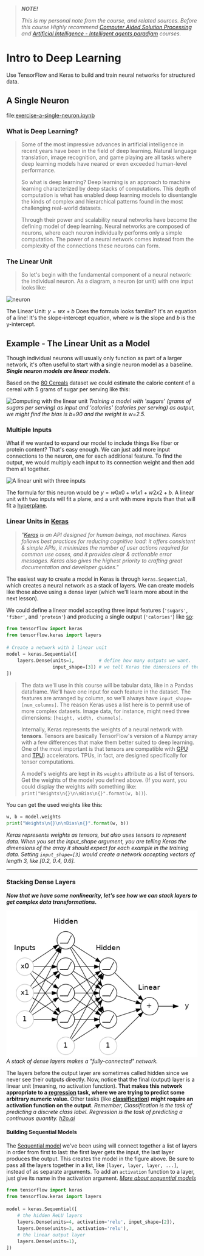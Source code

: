 > ***NOTE!***
>
> *This is my personal note from the course, and related sources. Before this course Highly recommend [Computer Aided Solution Processing](https://github.com/gabboraron/Computer_Aided_Solution_Processing) and [Artificial Intelligence - Intelligent agents paradigm](https://github.com/gabboraron/artificial_intelligence-intelligent_agents_paradigm) courses.*

# Intro to Deep Learning
Use TensorFlow and Keras to build and train neural networks for structured data.

## A Single Neuron
file:[exercise-a-single-neuron.ipynb](https://github.com/gabboraron/Intro_to_Deep_Learning-Kaggle_course/blob/main/exercise-a-single-neuron.ipynb)

### What is Deep Learning?
> Some of the most impressive advances in artificial intelligence in recent years have been in the field of deep learning. Natural language translation, image recognition, and game playing are all tasks where deep learning models have neared or even exceeded human-level performance.
>
> So what is deep learning? Deep learning is an approach to machine learning characterized by deep stacks of computations. This depth of computation is what has enabled deep learning models to disentangle the kinds of complex and hierarchical patterns found in the most challenging real-world datasets.
>
> Through their power and scalability neural networks have become the defining model of deep learning. Neural networks are composed of neurons, where each neuron individually performs only a simple computation. The power of a neural network comes instead from the complexity of the connections these neurons can form.

### The Linear Unit
> So let's begin with the fundamental component of a neural network: the individual neuron. As a diagram, a neuron (or unit) with one input looks like:

![neuron](https://storage.googleapis.com/kaggle-media/learn/images/mfOlDR6.png) 

The Linear Unit: $y=wx+b$ Does the formula looks familiar?  It's an equation of a line! It's the slope-intercept equation, where $w$ is the slope and $b$ is the y-intercept. 

## Example - The Linear Unit as a Model
Though individual neurons will usually only function as part of a larger network, it's often useful to start with a single neuron model as a baseline. ***Single neuron models are linear models.***

Based on the [80 Cereals](https://www.kaggle.com/datasets/crawford/80-cereals) dataset we could estimate the calorie content of a cereal with 5 grams of sugar per serving like this:

![Computing with the linear unit](https://storage.googleapis.com/kaggle-media/learn/images/yjsfFvY.png)
*Training a model with 'sugars' (grams of sugars per serving) as input and 'calories' (calories per serving) as output, we might find the bias is b=90 and the weight is w=2.5.*

### Multiple Inputs
What if we wanted to expand our model to include things like fiber or protein content? That's easy enough. We can just add more input connections to the neuron, one for each additional feature. To find the output, we would multiply each input to its connection weight and then add them all together.

![A linear unit with three inputs](https://storage.googleapis.com/kaggle-media/learn/images/vyXSnlZ.png)

The formula for this neuron would be $y=w0x0+w1x1+w2x2+b$. A linear unit with two inputs will fit a plane, and a unit with more inputs than that will fit a [hyperplane](https://mathworld.wolfram.com/Hyperplane.html).

### Linear Units in [Keras](https://keras.io)
> *"[Keras](https://keras.io) is an API designed for human beings, not machines. Keras follows best practices for reducing cognitive load: it offers consistent & simple APIs, it minimizes the number of user actions required for common use cases, and it provides clear & actionable error messages. Keras also gives the highest priority to crafting great documentation and developer guides."*


The easiest way to create a model in Keras is through `keras.Sequential`, which creates a neural network as a stack of layers. We can create models like those above using a dense layer (which we'll learn more about in the next lesson).

We could define a linear model accepting three input features (`'sugars'`, `'fiber'`, and `'protein'`) and producing a single output (`'calories'`) like [so](https://www.kaggle.com/code/ryanholbrook/a-single-neuron?scriptVersionId=126574232&cellId=3):

````Python
from tensorflow import keras
from tensorflow.keras import layers

# Create a network with 1 linear unit
model = keras.Sequential([
    layers.Dense(units=1,         # define how many outputs we want.
                 input_shape=[3]) # we tell Keras the dimensions of the inputs. Setting input_shape=[3] ensures the model will accept three features as input ('sugars', 'fiber', and 'protein').
])
````

> The data we'll use in this course will be tabular data, like in a Pandas dataframe. We'll have one input for each feature in the dataset. The features are arranged by column, so we'll always have `input_shape=[num_columns]`. The reason Keras uses a list here is to permit use of more complex datasets. Image data, for instance, might need three dimensions: `[height, width, channels]`. 
>
> Internally, Keras represents the weights of a neural network with **tensors**. Tensors are basically TensorFlow's version of a Numpy array with a few differences that make them better suited to deep learning. One of the most important is that tensors are compatible with [GPU](https://www.kaggle.com/docs/efficient-gpu-usage) and [TPU](https://www.kaggle.com/docs/tpu)) accelerators. TPUs, in fact, are designed specifically for tensor computations.
>
> A model's weights are kept in its `weights` attribute as a list of tensors. Get the weights of the model you defined above. (If you want, you could display the weights with something like: `print("Weights\n{}\n\nBias\n{}".format(w, b))`).

You can get the used weights like this:
```Python
w, b = model.weights
print("Weights\n{}\n\nBias\n{}".format(w, b))
```

*Keras represents weights as tensors, but also uses tensors to represent data. When you set the input_shape argument, you are telling Keras the dimensions of the array it should expect for each example in the training data. Setting `input_shape=[3]` would create a network accepting vectors of length 3, like [0.2, 0.4, 0.6].*





----





### Stacking Dense Layers
***Now that we have some nonlinearity, let's see how we can stack layers to get complex data transformations.***

![A stack of dense layers makes a "fully-connected" network](https://github.com/gabboraron/Intro_to_Deep_Learning-Kaggle_course/blob/main/images/Y5iwFQZ.png)
*A stack of dense layers makes a "fully-connected" network.*


The layers before the output layer are sometimes called hidden since we never see their outputs directly. Now, notice that the final (output) layer is a linear unit (meaning, no activation function). **That makes this network appropriate to a [regression](https://www.ssla.co.uk/regression-in-ai/) task, where we are trying to predict some arbitrary numeric value.** Other tasks (like **[classification](https://www.simplilearn.com/tutorials/machine-learning-tutorial/classification-in-machine-learning)**) **might require an activation function on the output**. *Remember, Classification is the task of predicting a discrete class label. Regression is the task of predicting a continuous quantity. [h2o.ai](https://h2o.ai/wiki/classification/)*

#### Building Sequential Models
The [Sequential model](https://keras.io/guides/sequential_model/) we've been using will connect together a list of layers in order from first to last: the first layer gets the input, the last layer produces the output. This creates the model in the figure above. Be sure to pass all the layers together in a list, like `[layer, layer, layer, ...]`, instead of as separate arguments. To add an `activation` function to a layer, just give its name in the activation argument. *[More about sequential models](https://en.wikipedia.org/wiki/Sequential_model)*
````Python
from tensorflow import keras
from tensorflow.keras import layers

model = keras.Sequential([
    # the hidden ReLU layers
    layers.Dense(units=4, activation='relu', input_shape=[2]),
    layers.Dense(units=3, activation='relu'),
    # the linear output layer 
    layers.Dense(units=1),
])
````
